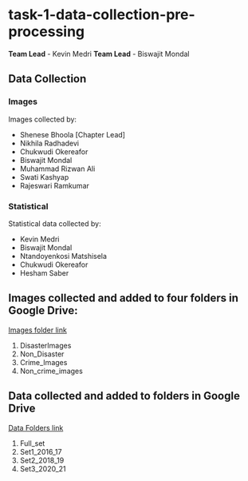 # task-1-data-collection-pre-processing
**Team Lead** - Kevin Medri
**Team Lead** - Biswajit Mondal
## Data Collection
### Images
Images collected by:
* Shenese Bhoola [Chapter Lead]
* Nikhila Radhadevi
* Chukwudi Okereafor
* Biswajit Mondal
* Muhammad Rizwan Ali
* Swati Kashyap
* Rajeswari Ramkumar  
  
### Statistical
Statistical data collected by:
* Kevin Medri
* Biswajit Mondal
* Ntandoyenkosi Matshisela
* Chukwudi Okereafor
* Hesham Saber

## Images collected and added to four folders in Google Drive:

[Images folder link](https://drive.google.com/drive/folders/188VUgFIjwg7VtKiBAxEbNVQD1UzUpuvZ?usp=share_link)

1. DisasterImages
2. Non_Disaster
3. Crime_Images
4. Non_crime_images

## Data collected and added to folders in Google Drive

[Data Folders link](https://drive.google.com/drive/folders/1-760Qf36QCfDtSjvpK8JIeVAKKfB8y4a?usp=share_link)

1. Full_set
2. Set1_2016_17
3. Set2_2018_19
4. Set3_2020_21
